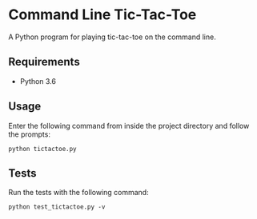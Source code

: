 # Command Line Tic-Tac-Toe

A Python program for playing tic-tac-toe on the command line.

## Requirements

* Python 3.6

## Usage

Enter the following command from inside the project directory and follow the prompts:
```
python tictactoe.py
```

## Tests

Run the tests with the following command:
```
python test_tictactoe.py -v
```
